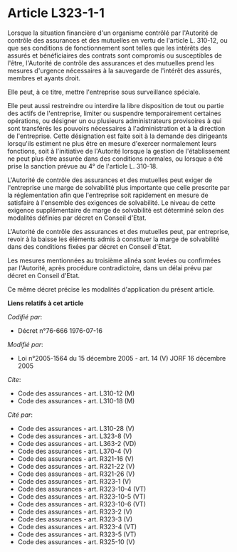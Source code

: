 # Article L323-1-1

Lorsque la situation financière d'un organisme contrôlé par l'Autorité de contrôle des assurances et des mutuelles en vertu
de l'article L. 310-12, ou que ses conditions de fonctionnement sont telles que les intérêts des assurés et bénéficiaires des
contrats sont compromis ou susceptibles de l'être, l'Autorité de contrôle des assurances et des mutuelles prend les mesures
d'urgence nécessaires à la sauvegarde de l'intérêt des assurés, membres et ayants droit.

Elle peut, à ce titre, mettre l'entreprise sous surveillance spéciale.

Elle peut aussi restreindre ou interdire la libre disposition de tout ou partie des actifs de l'entreprise, limiter ou
suspendre temporairement certaines opérations, ou désigner un ou plusieurs administrateurs provisoires à qui sont transférés
les pouvoirs nécessaires à l'administration et à la direction de l'entreprise. Cette désignation est faite soit à la demande
des dirigeants lorsqu'ils estiment ne plus être en mesure d'exercer normalement leurs fonctions, soit à l'initiative de
l'Autorité lorsque la gestion de l'établissement ne peut plus être assurée dans des conditions normales, ou lorsque a été
prise la sanction prévue au 4° de l'article L. 310-18.

L'Autorité de contrôle des assurances et des mutuelles peut exiger de l'entreprise une marge de solvabilité plus importante
que celle prescrite par la réglementation afin que l'entreprise soit rapidement en mesure de satisfaire à l'ensemble des
exigences de solvabilité. Le niveau de cette exigence supplémentaire de marge de solvabilité est déterminé selon des
modalités définies par décret en Conseil d'Etat.

L'Autorité de contrôle des assurances et des mutuelles peut, par entreprise, revoir à la baisse les éléments admis à
constituer la marge de solvabilité dans des conditions fixées par décret en Conseil d'Etat.

Les mesures mentionnées au troisième alinéa sont levées ou confirmées par l'Autorité, après procédure contradictoire, dans un
délai prévu par décret en Conseil d'Etat.

Ce même décret précise les modalités d'application du présent article.

**Liens relatifs à cet article**

_Codifié par_:

  - Décret n°76-666 1976-07-16

_Modifié par_:

  - Loi n°2005-1564 du 15 décembre 2005 - art. 14 (V) JORF 16 décembre 2005

_Cite_:

  - Code des assurances - art. L310-12 (M)
  - Code des assurances - art. L310-18 (M)

_Cité par_:

  - Code des assurances - art. L310-28 (V)
  - Code des assurances - art. L323-8 (V)
  - Code des assurances - art. L363-2 (VD)
  - Code des assurances - art. L370-4 (V)
  - Code des assurances - art. R321-16 (V)
  - Code des assurances - art. R321-22 (V)
  - Code des assurances - art. R321-26 (V)
  - Code des assurances - art. R323-1 (V)
  - Code des assurances - art. R323-10-4 (VT)
  - Code des assurances - art. R323-10-5 (VT)
  - Code des assurances - art. R323-10-6 (VT)
  - Code des assurances - art. R323-2 (V)
  - Code des assurances - art. R323-3 (V)
  - Code des assurances - art. R323-4 (VT)
  - Code des assurances - art. R323-5 (VT)
  - Code des assurances - art. R325-10 (V)
